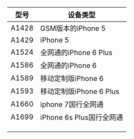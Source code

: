 | 型号  | 设备类型                 |
| ----- | ------------------------ |
| A1428 | GSM版本的iPhone 5        |
| A1429 | iPhone 5                 |
| A1524 | 全网通的iPhone 6 Plus    |
| A1586 | 全网通的iPhone 6         |
| A1589 | 移动定制版iPhone 6       |
| A1593 | 移动定制版iPhone 6 Plus  |
| A1660 | iphone 7国行全网通       |
| A1699 | iPhone 6s Plus国行全网通 |
|       |                          |
|       |                          |
|       |                          |

